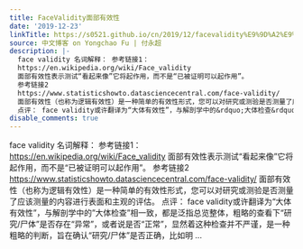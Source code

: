 ```yaml
---
title: FaceValidity面部有效性
date: '2019-12-23'
linkTitle: https://s0521.github.io/cn/2019/12/facevalidity%E9%9D%A2%E9%83%A8%E6%9C%89%E6%95%88%E6%80%A7/
source: 中文博客 on Yongchao Fu | 付永超
description: |-
  face validity 名词解释： 参考链接1：
  https://en.wikipedia.org/wiki/Face_validity
  面部有效性表示测试“看起来像”它将起作用，而不是“已被证明可以起作用”。
  参考链接2
  https://www.statisticshowto.datasciencecentral.com/face-validity/
  面部有效性（也称为逻辑有效性）是一种简单的有效性形式，您可以对研究或测验是否测量了应该测量的内容进行表面和主观的评估。
  点评： face validity或许翻译为“大体有效性”，与解剖学中的&rdquo;大体检查&rdquo;相一致，都是泛指总览整体，粗略的查看下“研究/尸体”是否存在“异常”，或者说是否“正常”，显然着这种检查并不严谨，是一种粗略的判断，旨在确认“研究/尸体”是否正确，比如明 ...
disable_comments: true
---
```

face validity 名词解释： 参考链接1：
https://en.wikipedia.org/wiki/Face_validity
面部有效性表示测试“看起来像”它将起作用，而不是“已被证明可以起作用”。
参考链接2
https://www.statisticshowto.datasciencecentral.com/face-validity/
面部有效性（也称为逻辑有效性）是一种简单的有效性形式，您可以对研究或测验是否测量了应该测量的内容进行表面和主观的评估。
点评： face validity或许翻译为“大体有效性”，与解剖学中的&rdquo;大体检查&rdquo;相一致，都是泛指总览整体，粗略的查看下“研究/尸体”是否存在“异常”，或者说是否“正常”，显然着这种检查并不严谨，是一种粗略的判断，旨在确认“研究/尸体”是否正确，比如明 ...